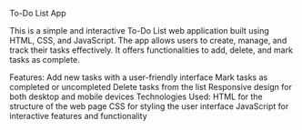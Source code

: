  To-Do List App

This is a simple and interactive To-Do List web application built using HTML, CSS, and JavaScript. The app allows users to create, manage, and track their tasks effectively. It offers functionalities to add, delete, and mark tasks as complete.

Features:
Add new tasks with a user-friendly interface
Mark tasks as completed or uncompleted
Delete tasks from the list
Responsive design for both desktop and mobile devices
Technologies Used:
HTML for the structure of the web page
CSS for styling the user interface
JavaScript for interactive features and functionality
